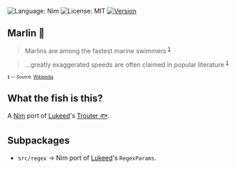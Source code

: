 ![Language: Nim](https://img.shields.io/badge/language-Nim-yellow)
![License: MIT](https://img.shields.io/github/license/albertsmit/marlin)
[![Version](https://img.shields.io/github/v/release/albertsmit/marlin?include_prereleases)](https://github.com/albertsmit/marlin/releases)

Marlin 🦈
---

> Marlins are among the fastest marine swimmers <sup >[` 1 `](#footnote)</sup>

> ...greatly exaggerated speeds are often claimed in popular literature  <sup >[` 1 `](#footnote)</sup>

<sub id="footnote"><sup> **`1`** — Source: [Wikipedia](https://en.wikipedia.org/wiki/Marlin) </sup></sub>

What the fish is this?
---

A [Nim](https://github.com/nim-lang/Nim) port of [Lukeed](https://github.com/lukeed)'s [Trouter 🐟](https://github.com/lukeed/regexparam).


Subpackages
---
-  `src/regex`   →   Nim port of [Lukeed](https://github.com/lukeed)'s `RegexParams`.
